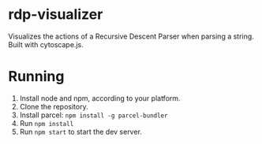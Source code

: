 # rdp-visualizer

Visualizes the actions of a Recursive Descent Parser when parsing a string. Built with cytoscape.js.

# Running

1. Install node and npm, according to your platform.
2. Clone the repository.
3. Install parcel: `npm install -g parcel-bundler`
4. Run `npm install`
5. Run `npm start` to start the dev server.
